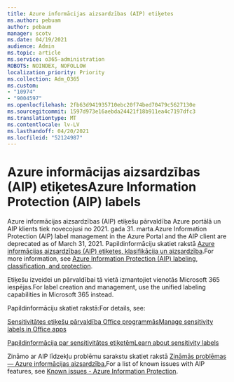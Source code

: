 ```yaml
---
title: Azure informācijas aizsardzības (AIP) etiķetes
ms.author: pebuam
author: pebaum
manager: scotv
ms.date: 04/19/2021
audience: Admin
ms.topic: article
ms.service: o365-administration
ROBOTS: NOINDEX, NOFOLLOW
localization_priority: Priority
ms.collection: Adm_O365
ms.custom:
- "10974"
- "9004597"
ms.openlocfilehash: 2fb63d941935710ebc20f74bed70479c5627130e
ms.sourcegitcommit: 1597d973e16aebda24421f18b911ea4c7197dfc3
ms.translationtype: MT
ms.contentlocale: lv-LV
ms.lasthandoff: 04/20/2021
ms.locfileid: "52124987"
---
```

# <a name="azure-information-protection-aip-labels"></a><span data-ttu-id="d547c-102">Azure informācijas aizsardzības (AIP) etiķetes</span><span class="sxs-lookup"><span data-stu-id="d547c-102">Azure Information Protection (AIP) labels</span></span>

<span data-ttu-id="d547c-103">Azure informācijas aizsardzības (AIP) etiķešu pārvaldība Azure portālā un AIP klients tiek novecojusi no 2021. gada 31. marta.</span><span class="sxs-lookup"><span data-stu-id="d547c-103">Azure Information Protection (AIP) label management in the Azure Portal and the AIP client are deprecated as of March 31, 2021.</span></span> <span data-ttu-id="d547c-104">Papildinformāciju skatiet rakstā [Azure informācijas aizsardzības (AIP) etiķetes, klasifikācija un aizsardzība](https://docs.microsoft.com/azure/information-protection/aip-classification-and-protection).</span><span class="sxs-lookup"><span data-stu-id="d547c-104">For more information, see [Azure Information Protection (AIP) labeling, classification, and protection](https://docs.microsoft.com/azure/information-protection/aip-classification-and-protection).</span></span>

<span data-ttu-id="d547c-105">Etiķešu izveidei un pārvaldībai tā vietā izmantojiet vienotās Microsoft 365 iespējas.</span><span class="sxs-lookup"><span data-stu-id="d547c-105">For label creation and management, use the unified labeling capabilities in Microsoft 365 instead.</span></span> 

<span data-ttu-id="d547c-106">Papildinformāciju skatiet rakstā:</span><span class="sxs-lookup"><span data-stu-id="d547c-106">For details, see:</span></span>

[<span data-ttu-id="d547c-107">Sensitivitātes etiķešu pārvaldība Office programmās</span><span class="sxs-lookup"><span data-stu-id="d547c-107">Manage sensitivity labels in Office apps</span></span>](https://docs.microsoft.com/microsoft-365/compliance/sensitivity-labels-office-apps)

[<span data-ttu-id="d547c-108">Papildinformācija par sensitivitātes etiķetēm</span><span class="sxs-lookup"><span data-stu-id="d547c-108">Learn about sensitivity labels</span></span>](https://docs.microsoft.com/microsoft-365/compliance/sensitivity-labels)

<span data-ttu-id="d547c-109">Zināmo ar AIP līdzekļu problēmu sarakstu skatiet rakstā [Zināmās problēmas — Azure informācijas aizsardzība.](https://docs.microsoft.com/azure/information-protection/known-issues)</span><span class="sxs-lookup"><span data-stu-id="d547c-109">For a list of known issues with AIP features, see [Known issues - Azure Information Protection](https://docs.microsoft.com/azure/information-protection/known-issues).</span></span>